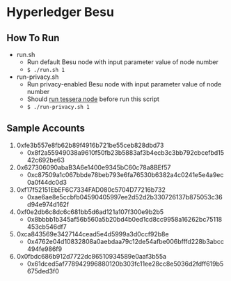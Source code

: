 # Hyperledger Besu 

## How To Run

- run.sh
    - Run default Besu node with input parameter value of node number
    - ```$ ./run.sh 1```
- run-privacy.sh
    - Run privacy-enabled Besu node with input parameter value of node number
    - Should [run tessera node](./tessera/README.md) before run this script
    - ```$ ./run-privacy.sh 1```

## Sample Accounts

1. 0xfe3b557e8fb62b89f4916b721be55ceb828dbd73
    - 0x8f2a55949038a9610f50fb23b5883af3b4ecb3c3bb792cbcefbd1542c692be63
2. 0x627306090abaB3A6e1400e9345bC60c78a8BEf57
    - 0xc87509a1c067bbde78beb793e6fa76530b6382a4c0241e5e4a9ec0a0f44dc0d3
3. 0xf17f52151EbEF6C7334FAD080c5704D77216b732
    - 0xae6ae8e5ccbfb04590405997ee2d52d2b330726137b875053c36d94e974d162f
4. 0xf0e2db6c8dc6c681bb5d6ad121a107f300e9b2b5
    - 0x8bbbb1b345af56b560a5b20bd4b0ed1cd8cc9958a16262bc75118453cb546df7
5. 0xca843569e3427144cead5e4d5999a3d0ccf92b8e
    - 0x4762e04d10832808a0aebdaa79c12de54afbe006bfffd228b3abcc494fe986f9
6. 0x0fbdc686b912d7722dc86510934589e0aaf3b55a
    - 0x61dced5af778942996880120b303fc11ee28cc8e5036d2fdff619b5675ded3f0

